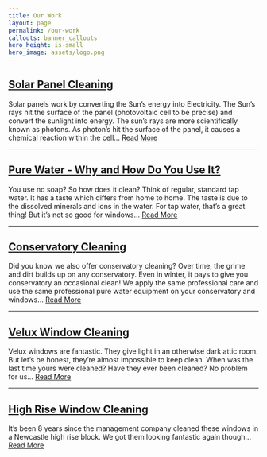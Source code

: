 ```yaml
---
title: Our Work
layout: page
permalink: /our-work
callouts: banner_callouts
hero_height: is-small
hero_image: assets/logo.png
---
```


## [Solar Panel Cleaning](/solar-panel-cleaning)
Solar panels work by converting the Sun’s energy into Electricity. The Sun’s rays hit the surface of the panel (photovoltaic cell to be precise) and convert the sunlight into energy.   The sun’s rays are more scientifically known as photons. As photon’s hit the surface of the panel, it causes a chemical reaction within the cell... [Read More](/solar-panel-cleaning)

---

## [Pure Water - Why and How Do You Use It?](/pure-water)
You use no soap? So how does it clean? Think of regular, standard tap water. It has a taste which differs from home to home. The taste is due to the dissolved minerals and ions in the water. For tap water, that’s a great thing! But it’s not so good for windows... [Read More](/pure-water)

---

## [Conservatory Cleaning](/conservatory-cleaning)
Did you know we also offer conservatory cleaning? Over time, the grime and dirt builds up on any conservatory. Even in winter, it pays to give you conservatory an occasional clean! We apply the same professional care and use the same professional pure water equipment on your conservatory and windows... [Read More](/conservatory-cleaning)

---

## [Velux Window Cleaning](/velux-window-cleaning)
Velux windows are fantastic. They give light in an otherwise dark attic room. But let’s be honest, they’re almost impossible to keep clean. When was the last time yours were cleaned? Have they ever been cleaned? No problem for us... [Read More](/velux-window-cleaning)

---

## [High Rise Window Cleaning](/high-rise-window-cleaning)
It’s been 8 years since the management company cleaned these windows in a Newcastle high rise block.   We got them looking fantastic again though... [Read More](/high-rise-window-cleaning)
